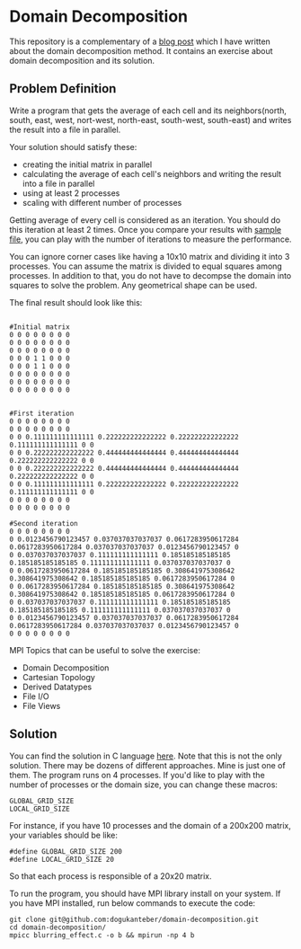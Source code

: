 # Domain Decomposition

This repository is a complementary of a <a href="https://summerofhpc.prace-ri.eu/can-you-briefly-explain-the-domain-decomposition-method/">blog post</a> which I have written about the domain decomposition method. It contains an exercise about domain decomposition and its solution.

## Problem Definition

Write a program that gets the average of each cell and its neighbors(north, south, east, west, nort-west, north-east, south-west, south-east) and writes the result into a file in parallel.

Your solution should satisfy these:

* creating the initial matrix in parallel
* calculating the average of each cell's neighbors and writing the result into a file in parallel
* using at least 2 processes
* scaling with different number of processes

Getting average of every cell is considered as an iteration. You should do this iteration at least 2 times. Once you compare your results with [sample file](sample_output), you can play with the number of iterations to measure the performance.

You can ignore corner cases like having a 10x10 matrix and dividing it into 3 processes. You can assume the matrix is divided to equal squares among processes. In addition to that, you do not have to decompse the domain into squares to solve the problem. Any geometrical shape can be used.


The final result should look like this:
```

#Initial matrix
0 0 0 0 0 0 0 0
0 0 0 0 0 0 0 0
0 0 0 0 0 0 0 0
0 0 0 1 1 0 0 0
0 0 0 1 1 0 0 0
0 0 0 0 0 0 0 0
0 0 0 0 0 0 0 0
0 0 0 0 0 0 0 0


#First iteration
0 0 0 0 0 0 0 0
0 0 0 0 0 0 0 0
0 0 0.111111111111111 0.222222222222222 0.222222222222222 0.111111111111111 0 0
0 0 0.222222222222222 0.444444444444444 0.444444444444444 0.222222222222222 0 0
0 0 0.222222222222222 0.444444444444444 0.444444444444444 0.222222222222222 0 0
0 0 0.111111111111111 0.222222222222222 0.222222222222222 0.111111111111111 0 0
0 0 0 0 0 0 0 0
0 0 0 0 0 0 0 0

#Second iteration
0 0 0 0 0 0 0 0
0 0.0123456790123457 0.037037037037037 0.0617283950617284 0.0617283950617284 0.037037037037037 0.0123456790123457 0
0 0.037037037037037 0.111111111111111 0.185185185185185 0.185185185185185 0.111111111111111 0.037037037037037 0
0 0.0617283950617284 0.185185185185185 0.308641975308642 0.308641975308642 0.185185185185185 0.0617283950617284 0
0 0.0617283950617284 0.185185185185185 0.308641975308642 0.308641975308642 0.185185185185185 0.0617283950617284 0
0 0.037037037037037 0.111111111111111 0.185185185185185 0.185185185185185 0.111111111111111 0.037037037037037 0
0 0.0123456790123457 0.037037037037037 0.0617283950617284 0.0617283950617284 0.037037037037037 0.0123456790123457 0
0 0 0 0 0 0 0 0
```


MPI Topics that can be useful to solve the exercise:

* Domain Decomposition
* Cartesian Topology
* Derived Datatypes
* File I/O
* File Views

## Solution

You can find the solution in C language [here](blurring_effect.c). Note that this is not the only solution. There may be dozens of different approaches. Mine is just one of them. The program runs on 4 processes. If you'd like to play with the number of processes or the domain size, you can change these macros:

```
GLOBAL_GRID_SIZE
LOCAL_GRID_SIZE
```

For instance, if you have 10 processes and the domain of a 200x200 matrix, your variables should be like:
```
#define GLOBAL_GRID_SIZE 200
#define LOCAL_GRID_SIZE 20
```
So that each process is responsible of a 20x20 matrix.

To run the program, you should have MPI library install on your system. If you have MPI installed, run below commands to execute the code:
```
git clone git@github.com:dogukanteber/domain-decomposition.git
cd domain-decomposition/
mpicc blurring_effect.c -o b && mpirun -np 4 b
```
